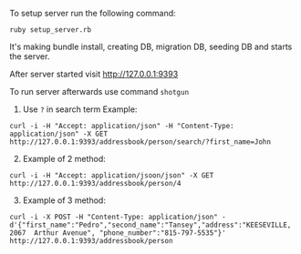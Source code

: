To setup server run the following command:

```
ruby setup_server.rb
```

It's making bundle install, creating DB, migration DB, seeding DB and starts the server.

After server started visit http://127.0.0.1:9393

To run server afterwards use command `shotgun`

1) Use `?` in search term
Example:
```
curl -i -H "Accept: application/json" -H "Content-Type: application/json" -X GET http://127.0.0.1:9393/addressbook/person/search/?first_name=John
```

2) Example of 2 method:
```
curl -i -H "Accept: application/jsoon/json" -X GET http://127.0.0.1:9393/addressbook/person/4
```

3) Example of 3 method:
```
curl -i -X POST -H "Content-Type: application/json" -d'{"first_name":"Pedro","second_name":"Tansey","address":"KEESEVILLE, 2067  Arthur Avenue", "phone_number":"815-797-5535"}' http://127.0.0.1:9393/addressbook/person
```